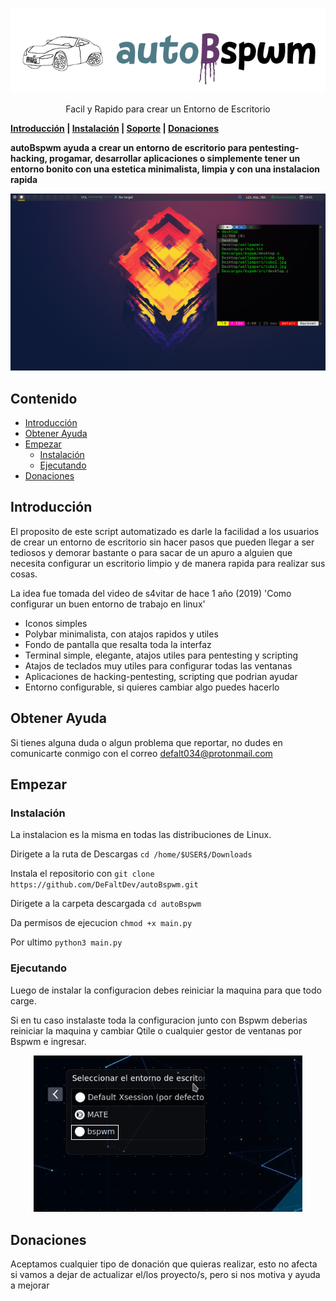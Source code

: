 
<p align="center">
  <img src="banner.png" alt="autoBspwm">
</p>

<p align="center">
Facil y Rapido para crear un Entorno de Escritorio
</p>


**[Introducción](#Introducción) | [Instalación](#instalación) | [Soporte](#Obtener-Ayuda) | [Donaciones](#Donaciones)**

**autoBspwm ayuda a crear un entorno de escritorio para pentesting-hacking, progamar, desarrollar aplicaciones o simplemente tener un entorno bonito con una estetica
 minimalista, limpia y con una instalacion rapida**

![sample screenshot](screenshot.png)

## Contenido

* [Introducción](#Introducción)
* [Obtener Ayuda](#Obtener-Ayuda)
* [Empezar](#Empezar)
  * [Instalación](#Instalación)
  * [Ejecutando](#Ejecutando)
* [Donaciones](#Donaciones)

## Introducción

El proposito de este script automatizado es darle la facilidad a los usuarios de crear un entorno de escritorio
sin hacer pasos que pueden llegar a ser tediosos y demorar bastante o para sacar de un apuro a alguien que necesita configurar 
un escritorio limpio y de manera rapida para realizar sus cosas.

La idea fue tomada del video de s4vitar de hace 1 año (2019) 'Como configurar un buen entorno de trabajo en linux'


- Iconos simples
- Polybar minimalista, con atajos rapidos y utiles
- Fondo de pantalla que resalta toda la interfaz
- Terminal simple, elegante, atajos utiles para pentesting y scripting
- Atajos de teclados muy utiles para configurar todas las ventanas
- Aplicaciones de hacking-pentesting, scripting que podrian ayudar
- Entorno configurable, si quieres cambiar algo puedes hacerlo

## Obtener Ayuda
Si tienes alguna duda o algun problema que reportar, no dudes en comunicarte conmigo 
con el correo defalt034@protonmail.com 

## Empezar
### Instalación
La instalacion es la misma en todas las distribuciones de Linux.

Dirigete a la ruta de Descargas `cd /home/$USER$/Downloads`

Instala el repositorio con `git clone https://github.com/DeFaltDev/autoBspwm.git` 

Dirigete a la carpeta descargada `cd autoBspwm`

Da permisos de ejecucion `chmod +x main.py`

Por ultimo `python3 main.py`


### Ejecutando

Luego de instalar la configuracion debes reiniciar la maquina para que todo carge.


Si en tu caso instalaste toda la configuracion junto con Bspwm deberias reiniciar la maquina 
y cambiar Qtile o cualquier gestor de ventanas por Bspwm e ingresar.
<p align="center">
  <img src="screnshot.png" alt="Bspwm">
</p>

## Donaciones

Aceptamos cualquier tipo de donación que quieras realizar, esto no afecta si vamos a dejar de 
actualizar el/los proyecto/s, pero si nos motiva y ayuda a mejorar

